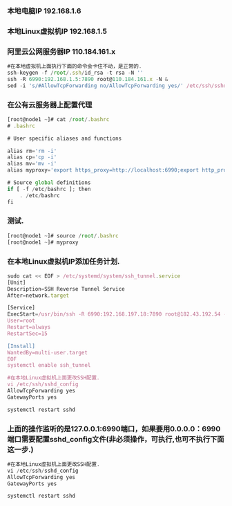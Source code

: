 ### 本地电脑IP           192.168.1.6
### 本地Linux虚拟机IP    192.168.1.5
### 阿里云公网服务器IP 110.184.161.x

```javascript
#在本地虚拟机上面执行下面的命令会卡住不动，是正常的.
ssh-keygen -f /root/.ssh/id_rsa -t rsa -N ''
ssh -R 6990:192.168.1.5:7890 root@110.184.161.x -N &
sed -i 's/#AllowTcpForwarding no/AllowTcpForwarding yes/' /etc/ssh/sshd_config && systemctl restart sshd
```


### 在公有云服务器上配置代理
```javascript
[root@node1 ~]# cat /root/.bashrc 
# .bashrc

# User specific aliases and functions

alias rm='rm -i'
alias cp='cp -i'
alias mv='mv -i'
alias myproxy='export https_proxy=http://localhost:6990;export http_proxy=http://localhost:6990;export all_proxy=socks5://localhost:6990'

# Source global definitions
if [ -f /etc/bashrc ]; then
	. /etc/bashrc
fi
```


### 测试.
```javascript
[root@node1 ~]# source /root/.bashrc 
[root@node1 ~]# myproxy
```


### 在本地Linux虚拟机IP添加任务计划.
```javascript
sudo cat << EOF > /etc/systemd/system/ssh_tunnel.service
[Unit]
Description=SSH Reverse Tunnel Service
After=network.target

[Service]
ExecStart=/usr/bin/ssh -R 6990:192.168.197.18:7890 root@182.43.192.54 -N
User=root
Restart=always
RestartSec=15

[Install]
WantedBy=multi-user.target
EOF
systemctl enable ssh_tunnel

#在本地Linux虚拟机上面更改SSH配置.
vi /etc/ssh/sshd_config
AllowTcpForwarding yes
GatewayPorts yes

systemctl restart sshd
```


### 上面的操作监听的是127.0.0.1:6990端口，如果要用0.0.0.0：6990端口需要配置sshd_config文件(非必须操作，可执行,也可不执行下面这一步.)
```javascript
#在本地Linux虚拟机上面更改SSH配置.
vi /etc/ssh/sshd_config
AllowTcpForwarding yes
GatewayPorts yes

systemctl restart sshd
```
